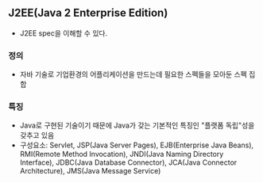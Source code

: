 ## J2EE(Java 2 Enterprise Edition)

- J2EE spec을 이해할 수 있다.


### 정의

- 자바 기술로 기업환경의 어플리케이션을 만드는데 필요한 스펙들을 모아둔 스펙 집합


### 특징

- Java로 구현된 기술이기 때문에 Java가 갖는 기본적인 특징인 "플랫폼 독립"성을 갖추고 있음
- 구성요소: Servlet, JSP(Java Server Pages), EJB(Enterprise Java Beans), RMI(Remote Method Invocation), JNDI(Java Naming Directory Interface), JDBC(Java Database Connector), JCA(Java Connector Architecture), JMS(Java Message Service)
